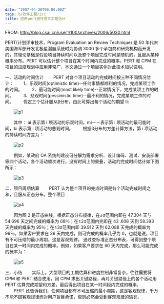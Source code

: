 ```yaml
---
date: "2007-04-20T00:00:00Z"
tags: b/软件工程/3/c
title: 应用pert进行项目工期估计
---
```


FROM: <http://blog.csai.cn/user1/100/archives/2006/5030.html>

PERT(计划评审技术，Program Evaluation an Review Technique) 是 50 年代末美国海军部开发北极星潜艇系统时为协调 3000 多个承包商和研究机构而开发的，其理论基础是假设项目持续时间以及整个项目完成时间是随机的，且服从某种概率分布。PERT 可以估计整个项目在某个时间内完成的概率。PERT 和 CPM 在项目的进度规划中应用非常广，本文通过一个项目实例对此技术加以说明。

一、活动的时间估计
　　PERT 对各个项目活动的完成时间按三种不同情况估计：
　　1、乐观时间(optimistic time)--任何事情都顺利的情况，完成某项工作的时间。
　　2、最可能时间(most likely time)--正常情况下，完成某项工作的时间。
　　3、悲观时间(pessimistic time)--最不利的情况，完成某项工作的时间。
　　假定三个估计服从β分布，由此可算出每个活动的期望 ti:

　　![p1]

　　其中： ai 表示第 i 项活动的乐观时间，mi－－表示第 i 项活动的最可能时间，bi 表示第 i 项活动的悲观时间。
　　根据β分布的方差计算方法，第 i 项活动的持续时间方差为：

　　![p2]

　　例如，某政府 OA 系统的建设可分解为需求分析、设计编码、测试、安装部署等四个活动，各个活动顺次进行，没有时间上的重叠，活动的完成时间估计如下图所示：

　　![p3]

二、项目周期估算
　　PERT 认为整个项目的完成时间是各个活动完成时间之和，且服从正态分布。整个项目

　　![p4]

　　因为图 2 是正态曲线，根据正态分布规律，在±σ范围内即在 47.304 天与 54.696 天之间完成的概率为 68％；在±2σ范围内完即在 43 .608 天到 58.393 天完成的概率为 95％；在±3σ范围内即 39.912 天到 62.088 天完成的概率为 99％。如果客户要求在 39 天内完成，则可完成的概率几乎为 0，也就是说，项目有不可压缩的最小周期，这是客观规律。
通过查标准正态分布表，可得到整个项目在某一时间内完成的概率。例如，如果客户要求在 60 天内完成，那么可能完成的概率为：

　　![p5]

三、小结
　　实际上，大型项目的工期估算和进度控制非常复杂，往往需要将 CPM 和 PERT 结合使用，用 CPM 求出关键路径，再对关键路径上的各个活动用 PERT 估算完成期望和方差，最后得出项目在某一时间段内完成的概率。
　　PERT 还告诉我们，任何项目都有不可压缩的最小周期，这是客观规律，千万不能不顾客观规律而对用户盲目承诺，否则必然会受到客观规律的惩罚。

[p1]: https://blog.du1ab.org/2007/pert.gif
[p2]: https://blog.du1ab.org/2007/pert1.gif
[p3]: https://blog.du1ab.org/2007/pert2.gif
[p4]: https://blog.du1ab.org/2007/pert3.gif
[p5]: https://blog.du1ab.org/2007/pert4.gif
